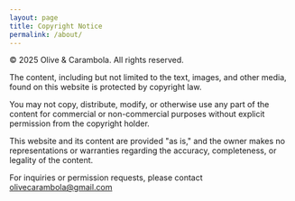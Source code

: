 ```yaml
---
layout: page
title: Copyright Notice
permalink: /about/
---
```


&copy; 2025 Olive & Carambola. All rights reserved.

The content, including but not limited to the text, images, and other media, found on this website is protected by copyright law.

You may not copy, distribute, modify, or otherwise use any part of the content for commercial or non-commercial purposes without explicit permission from the copyright holder.

This website and its content are provided "as is," and the owner makes no representations or warranties regarding the accuracy, completeness, or legality of the content.

For inquiries or permission requests, please contact [olivecarambola@gmail.com](mailto:olivecarambola@gmail.com)
